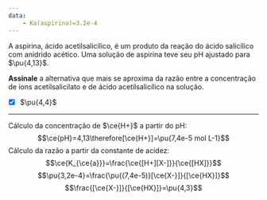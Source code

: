 ```yaml
---
data:
    - Ka(aspirina)=3.2e-4
---
```


A aspirina, ácido acetilsalicílico, é um produto da reação do ácido salicílico com anidrido acético. Uma solução de aspirina teve seu pH ajustado para $\pu{4,13}$.

**Assinale** a alternativa que mais se aproxima da razão entre a concentração de íons acetilsalicilato e de ácido acetilsalicílico na solução.

- [x] $\pu{4,4}$

---

Cálculo da concentração de $\ce{H+}$ a partir do pH:
$$\ce{pH}=4,13\therefore[\ce{H+}]=\pu{7,4e-5 mol L-1}$$
Cálculo da razão a partir da constante de acidez:
$$\ce{K_{\ce{a}}}=\frac{\ce{[H+][X-]}}{\ce{[HX]}}$$
$$\pu{3,2e-4}=\frac{\pu{(7,4e-5)}[\ce{X-}]}{[\ce{HX}]}$$
$$\frac{[\ce{X-}]}{[\ce{HX}]}=\pu{4,3}$$

